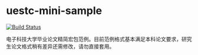 # uestc-mini-sample

[![Build Status](https://travis-ci.org/zyguan/uestc-mini-sample.svg?branch=master)](https://travis-ci.org/zyguan/uestc-mini-sample)

电子科技大学毕业论文精简宏包范例。目前范例格式基本满足本科论文要求，研究生论文格式稍有差异还需修改，请勿直接套用。
